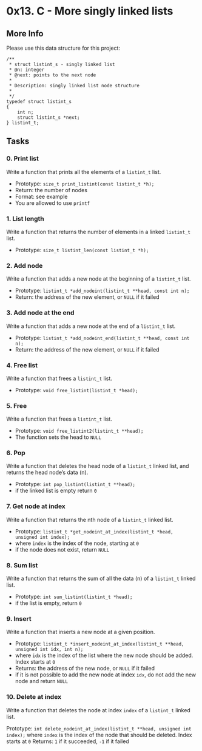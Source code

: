 # 0x13. C - More singly linked lists
## More Info
Please use this data structure for this project:
```
/**
 * struct listint_s - singly linked list
 * @n: integer
 * @next: points to the next node
 *
 * Description: singly linked list node structure
 * 
 */
typedef struct listint_s
{
    int n;
    struct listint_s *next;
} listint_t;
```
## Tasks
### 0. Print list
Write a function that prints all the elements of a `listint_t` list.

- Prototype: `size_t print_listint(const listint_t *h);`
- Return: the number of nodes
- Format: see example
- You are allowed to use `printf`

### 1. List length
Write a function that returns the number of elements in a linked `listint_t` list.

- Prototype: `size_t listint_len(const listint_t *h);`

### 2. Add node
Write a function that adds a new node at the beginning of a `listint_t` list.

- Prototype: `listint_t *add_nodeint(listint_t **head, const int n);`
- Return: the address of the new element, or `NULL` if it failed

### 3. Add node at the end
Write a function that adds a new node at the end of a `listint_t` list.

- Prototype: `listint_t *add_nodeint_end(listint_t **head, const int n);`
- Return: the address of the new element, or `NULL` if it failed

### 4. Free list
Write a function that frees a `listint_t` list.

- Prototype: `void free_listint(listint_t *head);`

### 5. Free
Write a function that frees a `listint_t` list.

- Prototype: `void free_listint2(listint_t **head);`
- The function sets the head to `NULL`

### 6. Pop
Write a function that deletes the head node of a `listint_t` linked list, and returns the head node’s data (n).

- Prototype: `int pop_listint(listint_t **head);`
- if the linked list is empty return `0`

### 7. Get node at index
Write a function that returns the nth node of a `listint_t` linked list.

- Prototype: `listint_t *get_nodeint_at_index(listint_t *head, unsigned int index);`
- where `index` is the index of the node, starting at `0`
- if the node does not exist, return `NULL`

### 8. Sum list
Write a function that returns the sum of all the data (n) of a `listint_t` linked list.

- Prototype: `int sum_listint(listint_t *head);`
- if the list is empty, return `0`

### 9. Insert
Write a function that inserts a new node at a given position.

- Prototype: `listint_t *insert_nodeint_at_index(listint_t **head, unsigned int idx, int n);`
- where `idx` is the index of the list where the new node should be added. Index starts at `0`
- Returns: the address of the new node, or `NULL` if it failed
- if it is not possible to add the new node at index `idx`, do not add the new node and return `NULL`

### 10. Delete at index
Write a function that deletes the node at index `index` of a `listint_t` linked list.

Prototype: `int delete_nodeint_at_index(listint_t **head, unsigned int index);`
where `index` is the index of the node that should be deleted. Index starts at `0`
Returns: `1` if it succeeded, `-1` if it failed


